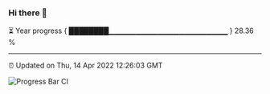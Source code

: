 ### Hi there 👋

⏳ Year progress { ████████▁▁▁▁▁▁▁▁▁▁▁▁▁▁▁▁▁▁▁▁▁▁ } 28.36 %

---

⏰ Updated on Thu, 14 Apr 2022 12:26:03 GMT

![Progress Bar CI](https://github.com/liununu/liununu/workflows/Progress%20Bar%20CI/badge.svg)
